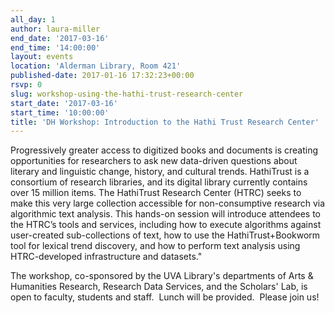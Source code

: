 ```yaml
---
all_day: 1
author: laura-miller
end_date: '2017-03-16'
end_time: '14:00:00'
layout: events
location: 'Alderman Library, Room 421'
published-date: 2017-01-16 17:32:23+00:00
rsvp: 0
slug: workshop-using-the-hathi-trust-research-center
start_date: '2017-03-16'
start_time: '10:00:00'
title: 'DH Workshop: Introduction to the Hathi Trust Research Center'
---
```


Progressively greater access to digitized books and documents is creating opportunities for researchers to ask new data-driven questions about literary and linguistic change, history, and cultural trends. HathiTrust is a consortium of research libraries, and its digital library currently contains over 15 million items. The HathiTrust Research Center (HTRC) seeks to make this very large collection accessible for non-consumptive research via algorithmic text analysis. This hands-on session will introduce attendees to the HTRC’s tools and services, including how to execute algorithms against user-created sub-collections of text, how to use the HathiTrust+Bookworm tool for lexical trend discovery, and how to perform text analysis using HTRC-developed infrastructure and datasets."

The workshop, co-sponsored by the UVA Library's departments of Arts & Humanities Research, Research Data Services, and the Scholars' Lab, is open to faculty, students and staff.  Lunch will be provided.  Please join us!
